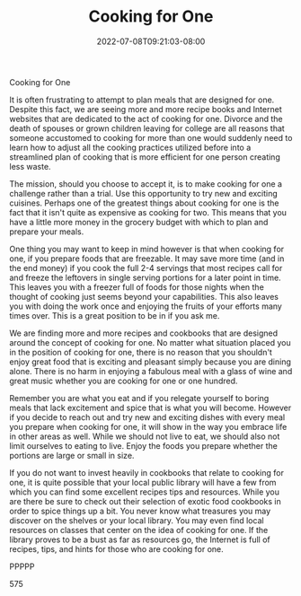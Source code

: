 ﻿---
title: "Cooking for One"
date: 2022-07-08T09:21:03-08:00
description: "TXT Tips for Web Success"
featured_image: "/images/TXT.jpg"
tags: ["TXT"]
---

Cooking for One

It is often frustrating to attempt to plan meals that are designed for one. Despite this fact, we are seeing more and more recipe books and Internet websites that are dedicated to the act of cooking for one. Divorce and the death of spouses or grown children leaving for college are all reasons that someone accustomed to cooking for more than one would suddenly need to learn how to adjust all the cooking practices utilized before into a streamlined plan of cooking that is more efficient for one person creating less waste. 

The mission, should you choose to accept it, is to make cooking for one a challenge rather than a trial. Use this opportunity to try new and exciting cuisines. Perhaps one of the greatest things about cooking for one is the fact that it isn't quite as expensive as cooking for two. This means that you have a little more money in the grocery budget with which to plan and prepare your meals. 

One thing you may want to keep in mind however is that when cooking for one, if you prepare foods that are freezable. It may save more time (and in the end money) if you cook the full 2-4 servings that most recipes call for and freeze the leftovers in single serving portions for a later point in time. This leaves you with a freezer full of foods for those nights when the thought of cooking just seems beyond your capabilities. This also leaves you with doing the work once and enjoying the fruits of your efforts many times over. This is a great position to be in if you ask me. 

We are finding more and more recipes and cookbooks that are designed around the concept of cooking for one. No matter what situation placed you in the position of cooking for one, there is no reason that you shouldn't enjoy great food that is exciting and pleasant simply because you are dining alone. There is no harm in enjoying a fabulous meal with a glass of wine and great music whether you are cooking for one or one hundred. 

Remember you are what you eat and if you relegate yourself to boring meals that lack excitement and spice that is what you will become. However if you decide to reach out and try new and exciting dishes with every meal you prepare when cooking for one, it will show in the way you embrace life in other areas as well. While we should not live to eat, we should also not limit ourselves to eating to live. Enjoy the foods you prepare whether the portions are large or small in size. 

If you do not want to invest heavily in cookbooks that relate to cooking for one, it is quite possible that your local public library will have a few from which you can find some excellent recipes tips and resources. While you are there be sure to check out their selection of exotic food cookbooks in order to spice things up a bit. You never know what treasures you may discover on the shelves or your local library. You may even find local resources on classes that center on the idea of cooking for one. If the library proves to be a bust as far as resources go, the Internet is full of recipes, tips, and hints for those who are cooking for one. 

PPPPP

575

